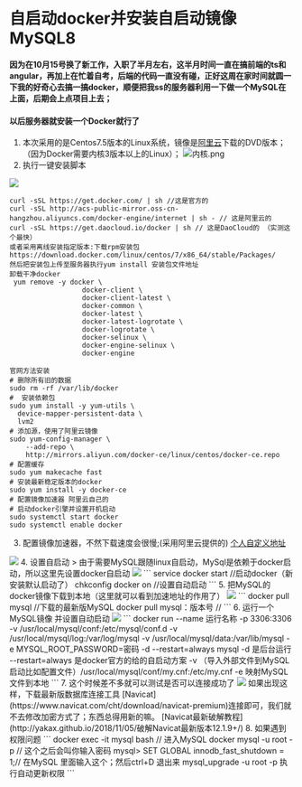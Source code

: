 # 自启动docker并安装自启动镜像MySQL8

**因为在10月15号换了新工作，入职了半月左右，这半月时间一直在搞前端的ts和angular，再加上在忙着自考，后端的代码一直没有碰，正好这周在家时间就圆一下我的好奇心去搞一搞docker，顺便把我ss的服务器利用一下做一个MySQL在上面，后期会上点项目上去；**

#### 以后服务器就安装一个Docker就行了
1. 本次采用的是Centos7.5版本的Linux系统，镜像是[阿里云](https://opsx.alibaba.com/)下载的DVD版本；（因为Docker需要内核3版本以上的Linux）；
![内核.png](https://yakax.oss-cn-hangzhou.aliyuncs.com/blog/2018-11-5/1.png)
2. 执行一键安装脚本
<!--more-->
![](https://yakax.oss-cn-hangzhou.aliyuncs.com/blog/2018-11-5/2.png)
```
curl -sSL https://get.docker.com/ | sh //这是官方的
curl -sSL http://acs-public-mirror.oss-cn-hangzhou.aliyuncs.com/docker-engine/internet | sh - // 这是阿里云的
curl -sSL https://get.daocloud.io/docker | sh // 这是DaoCloud的 （实测这个最快）
或者采用离线安装指定版本:下载rpm安装包
https://download.docker.com/linux/centos/7/x86_64/stable/Packages/ 
然后把安装包上传至服务器执行yum install 安装包文件地址 
卸载干净docker 
 yum remove -y docker \
                  docker-client \
                  docker-client-latest \
                  docker-common \
                  docker-latest \
                  docker-latest-logrotate \
                  docker-logrotate \
                  docker-selinux \
                  docker-engine-selinux \
                  docker-engine
```
```
官网方法安装
# 删除所有旧的数据
sudo rm -rf /var/lib/docker
#  安装依赖包
sudo yum install -y yum-utils \
  device-mapper-persistent-data \
  lvm2
# 添加源，使用了阿里云镜像
sudo yum-config-manager \
    --add-repo \
    http://mirrors.aliyun.com/docker-ce/linux/centos/docker-ce.repo
# 配置缓存
sudo yum makecache fast
# 安装最新稳定版本的docker
sudo yum install -y docker-ce
# 配置镜像加速器 阿里云自己的
# 启动docker引擎并设置开机启动
sudo systemctl start docker
sudo systemctl enable docker
```
3. 配置镜像加速器，不然下载速度会很慢;(采用阿里云提供的)
[个人自定义地址](https://cr.console.aliyun.com)
<img src="https://yakax.oss-cn-hangzhou.aliyuncs.com/blog/2018-11-5/3.png"/>
4. 设置自启动
> 由于需要MySQL跟随linux自启动，MySql是依赖于docker启动，所以这里先设置docker自启动
<img src="https://yakax.oss-cn-hangzhou.aliyuncs.com/blog/2018-11-5/4.png"  />
```
service docker start //启动docker（新安装默认启动了）
chkconfig docker on  //设置自动启动
```
5. 把MySQL的docker镜像下载到本地（这里就可以看到加速地址的作用了）
<img src="https://yakax.oss-cn-hangzhou.aliyuncs.com/blog/2018-11-5/5.png"  />
```
docker pull mysql //下载的最新版MySQL
docker pull mysql：版本号 //
```
6. 运行一个MySQL镜像 并设置自动启动
<img src="https://yakax.oss-cn-hangzhou.aliyuncs.com/blog/2018-11-5/6.png"  />
```
docker run --name 运行名称 -p 3306:3306 -v
/usr/local/mysql/conf:/etc/mysql/conf.d -v 
/usr/local/mysql/log:/var/log/mysql -v 
/usr/local/mysql/data:/var/lib/mysql -e 
MYSQL_ROOT_PASSWORD=密码 -d --restart=always  mysql
-d 是后台运行  
--restart=always 是docker官方的给的自启动方案
-v （导入外部文件到MySQL启动比如配置文件）/usr/local/mysql/conf/my.cnf:/etc/my.cnf
-e 映射MySQL 文件到本地 
```
7. 这个时候差不多就可以测试是否可以连接成功了
<img src="https://yakax.oss-cn-hangzhou.aliyuncs.com/blog/2018-11-5/7.png" />
如果出现这样，下载最新版数据库连接工具 [Navicat](https://www.navicat.com/cht/download/navicat-premium)连接即可，我们就不去修改加密方式了；东西总得用新的嘛。
[Navicat最新破解教程](http://yakax.github.io/2018/11/05/破解Navicat最新版本12.1.9+/)
8. 如果遇到权限问题
```
docker exec -it mysql bash // 进入MySQL docker
mysql -u root -p  // 这个之后会叫你输入密码
mysql> SET GLOBAL innodb_fast_shutdown = 1;// 在MySQL 里面输入这个；然后ctrl+D 退出来
mysql_upgrade -u root -p   执行自动更新权限
```
